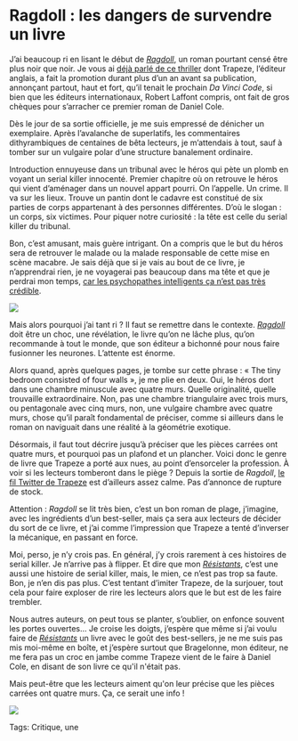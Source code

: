 # Ragdoll : les dangers de survendre un livre

J’ai beaucoup ri en lisant le début de [*Ragdoll*](https://www.amazon.fr/Ragdoll-%C3%A9dition-fran%C3%A7aise-Daniel-COLE/dp/2221197720/), un roman pourtant censé être plus noir que noir. Je vous ai [déjà parlé de ce thriller](http://tcrouzet.com/2017/01/31/comment-se-faire-editer/) dont Trapeze, l’éditeur anglais, a fait la promotion durant plus d’un an avant sa publication, annonçant partout, haut et fort, qu’il tenait le prochain *Da Vinci Code*, si bien que les éditeurs internationaux, Robert Laffont compris, ont fait de gros chèques pour s’arracher ce premier roman de Daniel Cole.<span id="more-44968"></span>

Dès le jour de sa sortie officielle, je me suis empressé de dénicher un exemplaire. Après l’avalanche de superlatifs, les commentaires dithyrambiques de centaines de bêta lecteurs, je m’attendais à tout, sauf à tomber sur un vulgaire polar d’une structure banalement ordinaire.

Introduction ennuyeuse dans un tribunal avec le héros qui pète un plomb en voyant un serial killer innocenté. Premier chapitre où on retrouve le héros qui vient d’aménager dans un nouvel appart pourri. On l’appelle. Un crime. Il va sur les lieux. Trouve un pantin dont le cadavre est constitué de six parties de corps appartenant à des personnes différentes. D’où le slogan : un corps, six victimes. Pour piquer notre curiosité : la tête est celle du serial killer du tribunal.

Bon, c’est amusant, mais guère intrigant. On a compris que le but du héros sera de retrouver le malade ou la malade responsable de cette mise en scène macabre. Je sais déjà que si je vais au bout de ce livre, je n’apprendrai rien, je ne voyagerai pas beaucoup dans ma tête et que je perdrai mon temps, [car les psychopathes intelligents ça n’est pas très crédible](https://www.newscientist.com/article/2118547-real-life-psychopaths-actually-have-below-average-intelligence/).

![](http://tcrouzet.comhttps://tcrouzet.com/images_tc/2017/02/Le-silence-des-agneaux-600x400.jpg)

Mais alors pourquoi j’ai tant ri ? Il faut se remettre dans le contexte. [*Ragdoll*](https://www.amazon.fr/Ragdoll-%C3%A9dition-fran%C3%A7aise-Daniel-COLE/dp/2221197720/) doit être un choc, une révélation, le livre qu’on ne lâche plus, qu’on recommande à tout le monde, que son éditeur a bichonné pour nous faire fusionner les neurones. L’attente est énorme.

Alors quand, après quelques pages, je tombe sur cette phrase : « The tiny bedroom consisted of four walls », je me plie en deux. Oui, le héros dort dans une chambre minuscule avec quatre murs. Quelle originalité, quelle trouvaille extraordinaire. Non, pas une chambre triangulaire avec trois murs, ou pentagonale avec cinq murs, non, une vulgaire chambre avec quatre murs, chose qu’il paraît fondamental de préciser, comme si ailleurs dans le roman on naviguait dans une réalité à la géométrie exotique.

Désormais, il faut tout décrire jusqu’à préciser que les pièces carrées ont quatre murs, et pourquoi pas un plafond et un plancher. Voici donc le genre de livre que Trapeze a porté aux nues, au point d’ensorceler la profession. À voir si les lecteurs tomberont dans le piège ? Depuis la sortie de *Ragdoll*, [le fil Twitter de Trapeze](https://twitter.com/TrapezeBooks) est d’ailleurs assez calme. Pas d’annonce de rupture de stock.

Attention : *Ragdoll* se lit très bien, c’est un bon roman de plage, j’imagine, avec les ingrédients d’un best-seller, mais ça sera aux lecteurs de décider du sort de ce livre, et j’ai comme l’impression que Trapeze a tenté d’inverser la mécanique, en passant en force.

Moi, perso, je n’y crois pas. En général, j’y crois rarement à ces histoires de serial killer. Je n’arrive pas à flipper. Et dire que mon [*Résistants*](http://tcrouzet.com/resistants/), c’est une aussi une histoire de serial killer, mais, le mien, ce n’est pas trop sa faute. Bon, je n’en dis pas plus. C’est tentant d’imiter Trapeze, de la surjouer, tout cela pour faire exploser de rire les lecteurs alors que le but est de les faire trembler.

Nous autres auteurs, on peut tous se planter, s’oublier, on enfonce souvent les portes ouvertes… Je croise les doigts, j’espère que même si j’ai voulu faire de [*Résistants*](http://tcrouzet.com/resistants/) un livre avec le goût des best-sellers, je ne me suis pas mis moi-même en boîte, et j’espère surtout que Bragelonne, mon éditeur, ne me fera pas un croc en jambe comme Trapeze vient de le faire à Daniel Cole, en disant de son livre ce qu'il n'était pas.

Mais peut-être que les lecteurs aiment qu'on leur précise que les pièces carrées ont quatre murs. Ça, ce serait une info !

![](http://tcrouzet.comhttps://tcrouzet.com/images_tc/2017/02/ragdoll-400x643.jpg)



Tags: Critique, une